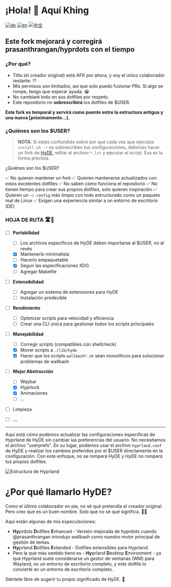 # ¡Hola! 👋 Aquí Khing

[![de](https://img.shields.io/badge/lang-de-black.svg)](./Hyprdots-to-HyDE.de.md)
[![en](https://img.shields.io/badge/lang-en-red.svg)](../../Hyprdots-to-HyDE.md)
[![中文](https://img.shields.io/badge/lang-中文-orange.svg)](./Hyprdots-to-HyDE.zh.md)

## Este fork mejorará y corregirá prasanthrangan/hyprdots con el tiempo

### ¿Por qué?

- Tittu (el creador original) está AFK por ahora, y soy el único colaborador restante. ⁉️
- Mis permisos son limitados, así que solo puedo fusionar PRs. Si algo se rompe, tengo que esperar ayuda. 😭
- No cambiaré todo en sus dotfiles por respeto.
- Este repositorio no **sobrescribirá** los dotfiles de $USER.

**Este fork es temporal y servirá como puente entre la estructura antigua y una nueva [próximamente...].**

### ¿Quiénes son los $USER?

> **NOTA**: Si estás confundido sobre por qué cada vez que ejecutas `install.sh -r` se sobrescriben tus configuraciones, deberías hacer un fork de [HyDE](https://github.com/HyDE-Project/HyDE), editar el archivo `*.lst` y ejecutar el script. Esa es la forma prevista.

¿Quiénes son los $USER?

✅ No quieren mantener un fork
✅ Quieren mantenerse actualizados con estos excelentes dotfiles
✅ No saben cómo funciona el repositorio
✅ No tienen tiempo para crear sus propios dotfiles, solo quieren inspiración
✅ Quieren un `~/.config` más limpio con todo estructurado como un paquete real de Linux
✅ Exigen una experiencia similar a un entorno de escritorio (DE)

### HOJA DE RUTA 🛣️📍

- [ ] **Portabilidad**

  - [ ] Los archivos específicos de HyDE deben importarse al $USER, no al revés
  - [x] Mantenerlo minimalista
  - [ ] Hacerlo empaquetable
  - [x] Seguir las especificaciones XDG
  - [ ] Agregar Makefile

- [ ] **Extensibilidad**

  - [ ] Agregar un sistema de extensiones para HyDE
  - [ ] Instalación predecible

- [ ] **Rendimiento**

  - [ ] Optimizar scripts para velocidad y eficiencia
  - [ ] Crear una CLI única para gestionar todos los scripts principales

- [ ] **Manejabilidad**

  - [ ] Corregir scripts (compatibles con shellcheck)
  - [x] Mover scripts a `./lib/hyde`
  - [x] Hacer que los scripts `wallbash*.sh` sean monolíticos para solucionar problemas de wallbash

- [ ] **Mejor Abstracción**

  - [ ] Waybar
  - [x] Hyprlock
  - [x] Animaciones
  - [ ] ...

- [ ] Limpieza
- [ ] **...**

---

Aquí está cómo podemos actualizar las configuraciones específicas de Hyprland de HyDE sin cambiar las preferencias del usuario. No necesitamos el archivo "userprefs". En su lugar, podemos usar el archivo `hyprland.conf` de HyDE y realizar los cambios preferidos por el $USER directamente en la configuración. Con este enfoque, no se romperá HyDE y HyDE no romperá tus propios dotfiles.

![Estructura de Hyprland](https://github.com/user-attachments/assets/91b35c2e-0003-458f-ab58-18fc29541268)

# ¿Por qué llamarlo HyDE?

Como el último colaborador en pie, no sé qué pretendía el creador original. Pero creo que es un buen nombre. Solo que no sé qué significa. 🤷‍♂️

Aquí están algunas de mis especulaciones:

- **Hy**prdots **D**otfiles **E**nhanced - Versión mejorada de hyprdots cuando @prasanthrangan introdujo wallbash como nuestro motor principal de gestión de temas.
- **Hy**prland **D**otfiles **E**xtended - Dotfiles extensibles para Hyprland.
- Pero la que más sentido tiene es - **Hy**prland **D**esktop **E**nvironment - ya que Hyprland suele considerarse un gestor de ventanas (WM) para Wayland, no un entorno de escritorio completo, y este dotfile lo convierte en un entorno de escritorio completo.

Siéntete libre de sugerir tu propio significado de HyDE. 🤔
